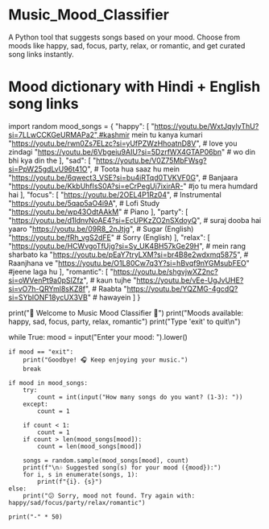 # Music_Mood_Classifier
A Python tool that suggests songs based on your mood. Choose from moods like happy, sad, focus, party, relax, or romantic, and get curated song links instantly.

# Mood dictionary with Hindi + English song links
import random
mood_songs = {
    "happy": [
        "https://youtu.be/WxtJqyIyThU?si=7LLwCCKGeURMAPa2",#kashmir mein tu kanya kumari
       "https://youtu.be/rwn0Zs7ELzc?si=yUfPZWzHhoatnD8V",  # love you zindagi
        "https://youtu.be/6Vbgeiu9AIU?si=5DzrfWX4GTAP06bn"   # wo din bhi kya din the
    ],
    "sad": [
        "https://youtu.be/V0Z75MbFWsg?si=PpW25gdLvU96t41O",  # Toota hua saaz hu mein
        "https://youtu.be/6qwect3_VSE?si=bu4iRTqd0TVKVF0G",  # Banjaara
        "https://youtu.be/KkbUhfIsS0A?si=eCrPegUj7ixirAR-"   #jo tu mera humdard hai
    ],
    "focus": [
        "https://youtu.be/2OEL4P1Rz04",  # Instrumental
        "https://youtu.be/5qap5aO4i9A",  # Lofi Study
        "https://youtu.be/wp43OdtAAkM"   # Piano
    ],
    "party": [
        "https://youtu.be/d1ldnvNoAE4?si=EcUPKzZO2nSXdoyQ",  # suraj dooba hai yaaro
        "https://youtu.be/09R8_2nJtjg",  # Sugar (English)
        "https://youtu.be/fRh_vgS2dFE"   # Sorry (English)
    ],
    "relax": [
        "https://youtu.be/HCWvgoTfUjg?si=Sy_UK4BH57kGe29H",  # mein rang sharbato ka
        "https://youtu.be/pEaY7tryLXM?si=br4B8e2wdxmq5875",  # Raanjhana ve
        "https://youtu.be/O1L80Cw7q3Y?si=hBvqf9nYGMsubFEO"   #jeene laga hu
    ],
    "romantic": [
        "https://youtu.be/shgvjwXZ2nc?si=oWVenPt9a0pSIZfz",  # kaun tujhe
        "https://youtu.be/vEe-UgJvUHE?si=vO7h-QRYml8sKZ8f",  # Raabta
        "https://youtu.be/YQZMG-4gcdQ?si=SYblONF18ycUX3VB"   # hawayein
    ]
}

print("🎵 Welcome to Music Mood Classifier 🎵")
print("Moods available: happy, sad, focus, party, relax, romantic")
print("Type 'exit' to quit\n")

while True:
    mood = input("Enter your mood: ").lower()

    if mood == "exit":
        print("Goodbye! 🎧 Keep enjoying your music.")
        break

    if mood in mood_songs:
        try:
            count = int(input("How many songs do you want? (1-3): "))
        except:
            count = 1

        if count < 1:
            count = 1
        if count > len(mood_songs[mood]):
            count = len(mood_songs[mood])

        songs = random.sample(mood_songs[mood], count)
        print(f"\n🎶 Suggested song(s) for your mood ({mood}):")
        for i, s in enumerate(songs, 1):
            print(f"{i}. {s}")
    else:
        print("😕 Sorry, mood not found. Try again with: happy/sad/focus/party/relax/romantic")

    print("-" * 50)
